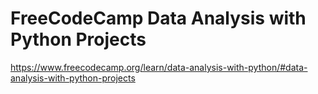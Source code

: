 # FreeCodeCamp Data Analysis with Python Projects
https://www.freecodecamp.org/learn/data-analysis-with-python/#data-analysis-with-python-projects
